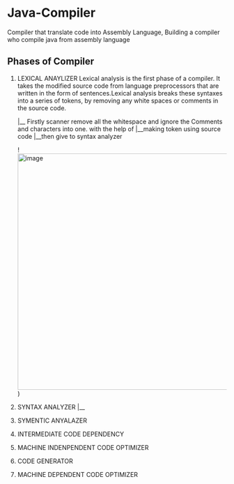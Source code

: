 # Java-Compiler
Compiler that translate code into Assembly Language,
Building a compiler who compile java from assembly language

## Phases of Compiler

1. LEXICAL ANAYLIZER
Lexical analysis is the first phase of a compiler. It takes the modified source code from language preprocessors that are written in the form of sentences.Lexical analysis breaks these syntaxes into a series of tokens, by removing any white spaces or comments in the source code.

   |__ Firstly scanner remove all the whitespace and ignore the Comments and characters into one. with the help of 
   |__making token using source code
       	   |__then give to syntax analyzer
   
   !<img width="542" alt="image" src="(https://github.com/maaz-lab/Java-Compiler/assets/134712721/4f92ef38-71e4-4f36-b036-b9a2524e1c32">)



3. SYNTAX ANALYZER
   |__ 
4. SYMENTIC ANYALAZER
5. INTERMEDIATE CODE DEPENDENCY
6. MACHINE INDENPENDENT CODE OPTIMIZER
7. CODE GENERATOR
8. MACHINE DEPENDENT CODE OPTIMIZER
